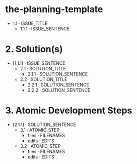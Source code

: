 # the-planning-template
- 1.1 · ISSUE_TITLE
    - 1.1.1 · ISSUE_SENTENCE

# 2. Solution(s)
- [1.1.1] · ISSUE_SENTENCE
    - 2.1 · SOLUTION_TITLE
        - 2.1.1 · SOLUTION_SENTENCE
    - 2.2 · SOLUTION_TITLE
        - 2.2.1 · SOLUTION_SENTENCE
        - 2.2.2 · SOLUTION_SENTENCE
# 3. Atomic Development Steps
- [2.1.1] · SOLUTION_SENTENCE
    - 3.1 · ATOMIC_STEP
        - files · FILENAMES
        - edits · EDITS
    - 3.2 · ATOMIC_STEP
        - files · FILENAMES
        - edits · EDITS
